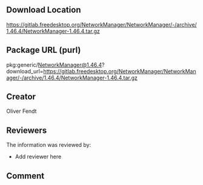## Download Location

https://gitlab.freedesktop.org/NetworkManager/NetworkManager/-/archive/1.46.4/NetworkManager-1.46.4.tar.gz

## Package URL (purl)

pkg:generic/NetworkManager@1.46.4?download_url=https://gitlab.freedesktop.org/NetworkManager/NetworkManager/-/archive/1.46.4/NetworkManager-1.46.4.tar.gz

## Creator

Oliver Fendt

## Reviewers

The information was reviewed by:

* Add reviewer here

## Comment

